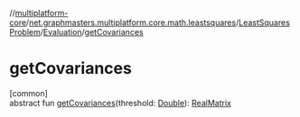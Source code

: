 //[multiplatform-core](../../../../index.md)/[net.graphmasters.multiplatform.core.math.leastsquares](../../index.md)/[LeastSquaresProblem](../index.md)/[Evaluation](index.md)/[getCovariances](get-covariances.md)

# getCovariances

[common]\
abstract fun [getCovariances](get-covariances.md)(threshold: [Double](https://kotlinlang.org/api/latest/jvm/stdlib/kotlin/-double/index.html)): [RealMatrix](../../../net.graphmasters.multiplatform.core.math.linear/-real-matrix/index.md)
